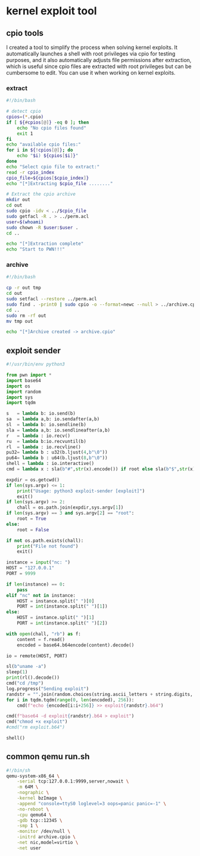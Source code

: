 # kernel exploit tool

## cpio tools
I created a tool to simplify the process when solving kernel exploits.
It automatically launches a shell with root privileges via cpio for testing purposes, and it also automatically adjusts file permissions after extraction, which is useful since cpio files are extracted with root privileges but can be cumbersome to edit.
You can use it when working on kernel exploits.

### extract
```sh
#!/bin/bash

# detect cpio
cpios=(*.cpio)
if [ ${#cpios[@]} -eq 0 ]; then
    echo "No cpio files found"
    exit 1
fi
echo "available cpio files:"
for i in ${!cpios[@]}; do
    echo "$i) ${cpios[$i]}"
done
echo "Select cpio file to extract:"
read -r cpio_index
cpio_file=${cpios[$cpio_index]}
echo "[*]Extracting $cpio_file ........"

# Extract the cpio archive
mkdir out
cd out
sudo cpio -idv < ../$cpio_file
sudo getfacl -R . > ../perm.acl
user=$(whoami)
sudo chown -R $user:$user .
cd ..

echo "[*]Extraction complete"
echo "Start to PWN!!!"
```

### archive

```sh
#!/bin/bash

cp -r out tmp
cd out
sudo setfacl --restore ../perm.acl
sudo find . -print0 | sudo cpio -o --format=newc --null > ../archive.cpio
cd ..
sudo rm -rf out
mv tmp out

echo "[*]Archive created -> archive.cpio"
```

## exploit sender

```py
#!/usr/bin/env python3

from pwn import *
import base64
import os
import random
import sys
import tqdm

s   = lambda b: io.send(b)
sa  = lambda a,b: io.sendafter(a,b)
sl  = lambda b: io.sendline(b)
sla = lambda a,b: io.sendlineafter(a,b)
r   = lambda : io.recv()
ru  = lambda b:io.recvuntil(b)
rl  = lambda : io.recvline()
pu32= lambda b : u32(b.ljust(4,b"\0"))
pu64= lambda b : u64(b.ljust(8,b"\0"))
shell = lambda : io.interactive()
cmd = lambda x : sla(b"#",str(x).encode()) if root else sla(b"$",str(x).encode())

expdir = os.getcwd()
if len(sys.argv) <= 1:
    print("Usage: python3 exploit-sender [exploit]")
    exit()
if len(sys.argv) >= 2:
    chall = os.path.join(expdir,sys.argv[1])
if len(sys.argv) == 3 and sys.argv[2] == "root":
    root = True
else:
    root = False

if not os.path.exists(chall):
    print("File not found")
    exit()

instance = input("nc: ")
HOST = "127.0.0.1"
PORT = 9999

if len(instance) == 0:
    pass
elif "nc" not in instance:
    HOST = instance.split(" ")[0]
    PORT = int(instance.split(" ")[1])
else:
    HOST = instance.split(" ")[1]
    PORT = int(instance.split(" ")[2])

with open(chall, "rb") as f:
    content = f.read()
    encoded = base64.b64encode(content).decode()

io = remote(HOST, PORT)

sl(b"uname -a")
sleep(1)
print(rl().decode())
cmd("cd /tmp")
log.progress("Sending exploit")
randstr = "".join(random.choices(string.ascii_letters + string.digits, k=4))
for i in tqdm.tqdm(range(0, len(encoded), 256)):
    cmd(f"echo {encoded[i:i+256]} >> exploit{randstr}.b64")

cmd(f"base64 -d exploit{randstr}.b64 > exploit")
cmd("chmod +x exploit")
#cmd("rm exploit.b64")

shell()
```

## common qemu run.sh
```sh
#!/bin/sh
qemu-system-x86_64 \
    -serial tcp:127.0.0.1:9999,server,nowait \
    -m 64M \
    -nographic \
    -kernel bzImage \
    -append "console=ttyS0 loglevel=3 oops=panic panic=-1" \
    -no-reboot \
    -cpu qemu64 \
    -gdb tcp::12345 \
    -smp 1 \
    -monitor /dev/null \
    -initrd archive.cpio \
    -net nic,model=virtio \
    -net user
```
